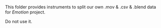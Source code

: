 This folder provides instruments to split our own .mov & .csv & .blend data for _Emotion_ project.

Do not use it.